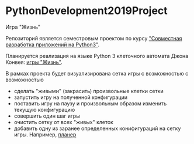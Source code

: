 # PythonDevelopment2019Project
Игра "Жизнь"

Репозиторий является семестровым проектом по курсу ["Совместная разработка 
приложений на Python3"](http://uneex.org/LecturesCMC/PythonDevelopment2019).

Планируется реализация на языке Python 3 клеточного автомата Джона Конвея: 
[игры "Жизнь"](https://ru.wikipedia.org/wiki/%D0%98%D0%B3%D1%80%D0%B0_%C2%AB%D0%96%D0%B8%D0%B7%D0%BD%D1%8C%C2%BB).

В рамках проекта будет визуализирована сетка игры с возможностью с возможностью 
* сделать "живыми" (закрасить) произвольные клетки сетки
* запустить игру на полученной конфигурации
* поставить игру на паузу и произвольным образом изменить текущую конфигурацию
* совершить один шаг игры
* очистить сетку от всех "живых" клеток
* добавить одну из заранее определенных конифигураций на сетку игры. Например, 
  [планер](https://ru.wikipedia.org/wiki/%D0%9F%D0%BB%D0%B0%D0%BD%D0%B5%D1%80_(%D0%BA%D0%BE%D0%BD%D1%84%D0%B8%D0%B3%D1%83%D1%80%D0%B0%D1%86%D0%B8%D1%8F_%D0%BA%D0%BB%D0%B5%D1%82%D0%BE%D1%87%D0%BD%D0%BE%D0%B3%D0%BE_%D0%B0%D0%B2%D1%82%D0%BE%D0%BC%D0%B0%D1%82%D0%B0))

